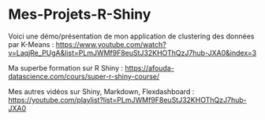 # Mes-Projets-R-Shiny

Voici une démo/présentation de mon application de clustering des données par K-Means : https://www.youtube.com/watch?v=LaqjRe_PUgA&list=PLmJWMf9F8euStJ32KHOThQzJ7hub-JXA0&index=3

Ma superbe formation sur R Shiny : https://afouda-datascience.com/cours/super-r-shiny-course/

Mes autres vidéos sur Shiny, Markdown, Flexdashboard : https://youtube.com/playlist?list=PLmJWMf9F8euStJ32KHOThQzJ7hub-JXA0
